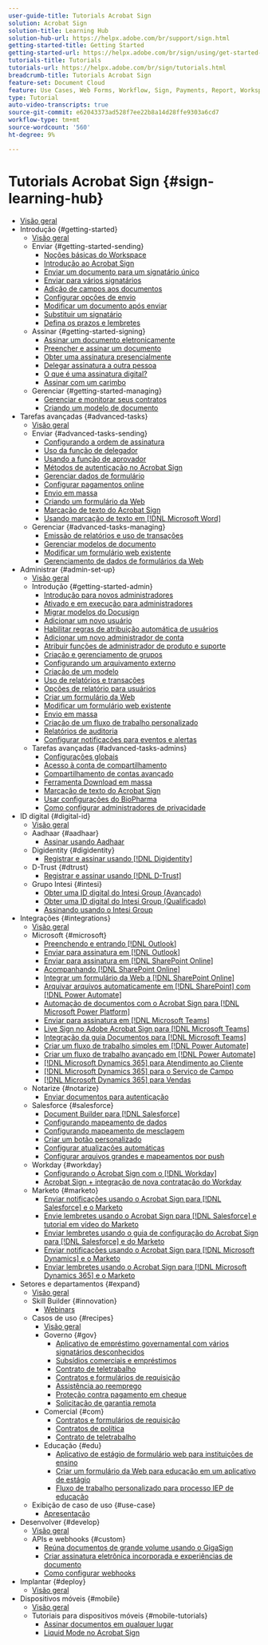 ```yaml
---
user-guide-title: Tutorials Acrobat Sign
solution: Acrobat Sign
solution-title: Learning Hub
solution-hub-url: https://helpx.adobe.com/br/support/sign.html
getting-started-title: Getting Started
getting-started-url: https://helpx.adobe.com/br/sign/using/get-started-guide.html
tutorials-title: Tutorials
tutorials-url: https://helpx.adobe.com/br/sign/tutorials.html
breadcrumb-title: Tutorials Acrobat Sign
feature-set: Document Cloud
feature: Use Cases, Web Forms, Workflow, Sign, Payments, Report, Workspace, Deadline, Administration, Digital ID, Form, Integrations, Mobile, Skill Builder
type: Tutorial
auto-video-transcripts: true
source-git-commit: e62043373ad528f7ee22b8a14d28ffe9303a6cd7
workflow-type: tm+mt
source-wordcount: '560'
ht-degree: 9%

---
```



# Tutorials Acrobat Sign {#sign-learning-hub}

+ [Visão geral](overview.md)
+ Introdução {#getting-started}
   + [Visão geral](sign-beginner-tutorials/beginner-users-overview.md)
   + Enviar {#getting-started-sending}
      + [Noções básicas do Workspace](sign-beginner-tutorials/quick-tour.md)
      + [Introdução ao Acrobat Sign](sign-beginner-tutorials/new-sender.md)
      + [Enviar um documento para um signatário único](sign-beginner-tutorials/send-to-single-recipient.md)
      + [Enviar para vários signatários](sign-beginner-tutorials/send-to-multiple-recipients.md)
      + [Adição de campos aos documentos](sign-beginner-tutorials/adding-fields.md)
      + [Configurar opções de envio](sign-beginner-tutorials/sending-options.md)
      + [Modificar um documento após enviar](sign-beginner-tutorials/modify-in-flight.md)
      + [Substituir um signatário](sign-beginner-tutorials/replace-signer.md)
      + [Defina os prazos e lembretes](sign-beginner-tutorials/set-deadlines-reminders.md)
   + Assinar {#getting-started-signing}
      + [Assinar um documento eletronicamente](sign-beginner-tutorials/electronically-sign-a-document.md)
      + [Preencher e assinar um documento](sign-beginner-tutorials/fill-and-sign.md)
      + [Obter uma assinatura presencialmente](sign-beginner-tutorials/sign-in-person.md)
      + [Delegar assinatura a outra pessoa](sign-beginner-tutorials/delegate-signing.md)
      + [O que é uma assinatura digital?](sign-beginner-tutorials/sign-with-a-digital-signature.md)
      + [Assinar com um carimbo](sign-beginner-tutorials/sign-with-a-stamp.md)
   + Gerenciar {#getting-started-managing}
      + [Gerenciar e monitorar seus contratos](sign-beginner-tutorials/manage-and-track.md)
      + [Criando um modelo de documento](https://experienceleague.adobe.com/docs/document-cloud-learn/sign-learning-hub/admin-set-up/getting-started-admin/create-a-template.html?lang=pt-BR)
+ Tarefas avançadas {#advanced-tasks}
   + [Visão geral](sign-advanced-users/advanced-users-overview.md)
   + Enviar {#advanced-tasks-sending}
      + [Configurando a ordem de assinatura](sign-advanced-users/setting-up-routing.md)
      + [Uso da função de delegador](sign-advanced-users/delegate-signature.md)
      + [Usando a função de aprovador](sign-advanced-users/add-an-approver.md)
      + [Métodos de autenticação no Acrobat Sign](sign-advanced-users/authentication-methods.md)
      + [Gerenciar dados de formulário](sign-advanced-users/manage-form-data.md)
      + [Configurar pagamentos online](sign-advanced-users/set-up-online-payments.md)
      + [Envio em massa](https://experienceleague.adobe.com/docs/document-cloud-learn/sign-learning-hub/admin-set-up/getting-started-admin/megasign.html?lang=pt-BR)
      + [Criando um formulário da Web](https://experienceleague.adobe.com/docs/document-cloud-learn/sign-learning-hub/admin-set-up/getting-started-admin/webform.html?lang=pt-BR)
      + [Marcação de texto do Acrobat Sign](https://experienceleague.adobe.com/docs/document-cloud-learn/sign-learning-hub/admin-set-up/advanced-tasks-admins/adobe-sign-text-tagging.html?lang=pt-BR)
      + [Usando marcação de texto em  [!DNL Microsoft Word]](sign-advanced-users/text-tagging-word.md)
   + Gerenciar {#advanced-tasks-managing}
      + [Emissão de relatórios e uso de transações](sign-advanced-users/creating-a-report.md)
      + [Gerenciar modelos de documento](sign-advanced-users/edit-a-template.md)
      + [Modificar um formulário web existente](sign-advanced-users/modify-webform.md)
      + [Gerenciamento de dados de formulários da Web](sign-advanced-users/manage-webform-data.md)
+ Administrar {#admin-set-up}
   + [Visão geral](admin/intro-admin-overview.md)
   + Introdução {#getting-started-admin}
      + [Introdução para novos administradores](admin/get-started-admin.md)
      + [Ativado e em execução para administradores](admin/up-and-running-admin.md)
      + [Migrar modelos do Docusign](admin/docusign-templates.md)
      + [Adicionar um novo usuário](admin/add-users-to-your-account.md)
      + [Habilitar regras de atribuição automática de usuários](admin/automatic-assignment-rules.md)
      + [Adicionar um novo administrador de conta](admin/add-admin.md)
      + [Atribuir funções de administrador de produto e suporte](admin/promote-admin.md)
      + [Criação e gerenciamento de grupos](admin/create-and-manage-groups.md)
      + [Configurando um arquivamento externo](admin/set-up-your-external-archive.md)
      + [Criação de um modelo](sign-advanced-users/create-a-template.md)
      + [Uso de relatórios e transações](https://experienceleague.adobe.com/pt-br/docs/document-cloud-learn/sign-learning-hub/advanced-tasks/advanced-tasks-managing/creating-a-report)
      + [Opções de relatório para usuários](admin/report-options.md)
      + [Criar um formulário da Web](sign-advanced-users/webform.md)
      + [Modificar um formulário web existente](https://experienceleague.adobe.com/docs/document-cloud-learn/sign-learning-hub/advanced-tasks/advanced-tasks-managing/modify-webform.html?lang=pt-BR)
      + [Envio em massa](sign-advanced-users/megasign.md)
      + [Criação de um fluxo de trabalho personalizado](admin/building-a-custom-workflow.md)
      + [Relatórios de auditoria](admin/audit-reports.md)
      + [Configurar notificações para eventos e alertas](admin/set-up-shared-events-and-alert.md)
   + Tarefas avançadas {#advanced-tasks-admins}
      + [Configurações globais](admin/learn-about-global-settings.md)
      + [Acesso à conta de compartilhamento](admin/share-account-access.md)
      + [Compartilhamento de contas avançado](admin/advanced-account-sharing.md)
      + [Ferramenta Download em massa](admin/bulk-download-tool.md)
      + [Marcação de texto do Acrobat Sign](sign-advanced-users/adobe-sign-text-tagging.md)
      + [Usar configurações do BioPharma](admin/use-bio-pharma-settings.md)
      + [Como configurar administradores de privacidade](admin/privacy.md)
+ ID digital {#digital-id}
   + [Visão geral](digitalid/digitalid-overview.md)
   + Aadhaar {#aadhaar}
      + [Assinar usando Aadhaar](digitalid/aadhaar-sign.md)
   + Digidentity {#digidentity}
      + [Registrar e assinar usando  [!DNL Digidentity]](digitalid/digidentity-sign.md)
   + D-Trust {#dtrust}
      + [Registrar e assinar usando [!DNL D-Trust]](digitalid/d-trust.md)
   + Grupo Intesi {#intesi}
      + [Obter uma ID digital do Intesi Group (Avançado)](digitalid/intesi-advanced.md)
      + [Obter uma ID digital do Intesi Group (Qualificado)](digitalid/intesi-qualified.md)
      + [Assinando usando o Intesi Group](digitalid/intesi-sign.md)
+ Integrações {#integrations}
   + [Visão geral](integrations/integrations-overview.md)
   + Microsoft {#microsoft}
      + [Preenchendo e entrando [!DNL Outlook]](integrations/fill-and-sign-doc-microsoft-outlook.md)
      + [Enviar para assinatura em  [!DNL Outlook]](integrations/send-for-signature-with-outlook.md)
      + [Enviar para assinatura em  [!DNL SharePoint Online]](integrations/send-for-signature-with-sharepoint-online.md)
      + [Acompanhando  [!DNL SharePoint Online]](integrations/track-an-agreement-with-sharepoint-online.md)
      + [Integrar um formulário da Web a  [!DNL SharePoint Online]](integrations/integrate-web-form-sharepoint-online.md)
      + [Arquivar arquivos automaticamente em  [!DNL SharePoint] com [!DNL Power Automate]](integrations/auto-archive-sharepoint-power-automate.md)
      + [Automação de documentos com o Acrobat Sign para  [!DNL Microsoft Power Platform]](integrations/documentautomation.md)
      + [Enviar para assinatura em  [!DNL Microsoft Teams]](integrations/adobe-sign-teams-mortgage.md)
      + [Live Sign no Adobe Acrobat Sign para [!DNL Microsoft Teams]](integrations/live-sign-microsoft-teams.md)
      + [Integração da guia Documentos para  [!DNL Microsoft Teams]](integrations/acrobat-sign-teams-documents-tab.md)
      + [Criar um fluxo de trabalho simples em  [!DNL Power Automate]](integrations/simple-workflow-power-automate.md)
      + [Criar um fluxo de trabalho avançado em  [!DNL Power Automate]](integrations/advanced-workflow-power-automate.md)
      + [[!DNL Microsoft Dynamics 365] para Atendimento ao Cliente](integrations/dynamics-customer-service.md)
      + [[!DNL Microsoft Dynamics 365] para o Serviço de Campo](integrations/dynamics-field-service.md)
      + [[!DNL Microsoft Dynamics 365] para Vendas](integrations/dynamics-sales.md)
   + Notarize {#notarize}
      + [Enviar documentos para autenticação](integrations/send-document-notarize.md)
   + Salesforce {#salesforce}
      + [Document Builder para  [!DNL Salesforce]](integrations/create-an-agreement-template.md)
      + [Configurando mapeamento de dados](integrations/set-up-data-mapping.md)
      + [Configurando mapeamento de mesclagem](integrations/set-up-merging-map.md)
      + [Criar um botão personalizado](integrations/create-a-custom-button.md)
      + [Configurar atualizações automáticas](integrations/salesforce-automatic-updates.md)
      + [Configurar arquivos grandes e mapeamentos por push](integrations/salesforce-large-files.md)
   + Workday {#workday}
      + [Configurando o Acrobat Sign com o  [!DNL Workday]](integrations/workday.md)
      + [Acrobat Sign + integração de nova contratação do Workday](integrations/acrobat-sign-workday-onboarding.md)
   + Marketo {#marketo}
      + [Enviar notificações usando o Acrobat Sign para  [!DNL Salesforce]  e o Marketo](integrations/marketo-salesforce-sms.md)
      + [Envie lembretes usando o Acrobat Sign para  [!DNL Salesforce] e tutorial em vídeo do Marketo](integrations/marketo-salesforce-reminder-video.md)
      + [Enviar lembretes usando o guia de configuração do Acrobat Sign para  [!DNL Salesforce]  e do Marketo](integrations/marketo-salesforce-reminder.md)
      + [Enviar notificações usando o Acrobat Sign para  [!DNL Microsoft Dynamics]  e o Marketo](integrations/marketo-dynamics-sms.md)
      + [Enviar lembretes usando o Acrobat Sign para  [!DNL Microsoft Dynamics 365]  e o Marketo](integrations/marketo-dynamics-reminder.md)
+ Setores e departamentos {#expand}
   + [Visão geral](sign-usecase/expand-inspire-overview.md)
   + Skill Builder {#innovation}
      + [Webinars](sign-usecase/innovation-series.md)
   + Casos de uso {#recipes}
      + [Visão geral](sign-usecase/recipes.md)
      + Governo {#gov}
         + [Aplicativo de empréstimo governamental com vários signatários desconhecidos](sign-usecase/webform-multiple-signers.md)
         + [Subsídios comerciais e empréstimos](sign-usecase/usecasegovgrants.md)
         + [Contrato de teletrabalho](sign-usecase/usecasegovtelework.md)
         + [Contratos e formulários de requisição](sign-usecase/usecasegovcontracts.md)
         + [Assistência ao reemprego](sign-usecase/usecasegovreemployment.md)
         + [Proteção contra pagamento em cheque](sign-usecase/usecasegovpaycheck.md)
         + [Solicitação de garantia remota](sign-usecase/usecasegovremote.md)
      + Comercial {#com}
         + [Contratos e formulários de requisição](sign-usecase/usecasecomcontracts.md)
         + [Contratos de política](sign-usecase/usecasecompolicy.md)
         + [Contrato de teletrabalho](sign-usecase/usecasecomtelework.md)
      + Educação {#edu}
         + [Aplicativo de estágio de formulário web para instituições de ensino](sign-usecase/usecase-edu-intern.md)
         + [Criar um formulário da Web para educação em um aplicativo de estágio](sign-usecase/usecase-edu-intern-create.md)
         + [Fluxo de trabalho personalizado para processo IEP de educação](sign-usecase/usecase-edu-iep.md)
   + Exibição de caso de uso {#use-case}
      + [Apresentação](sign-usecase/use-case-showcase.md)
+ Desenvolver {#develop}
   + [Visão geral](develop/develop-overview.md)
   + APIs e webhooks {#custom}
      + [Reúna documentos de grande volume usando o GigaSign](develop/gigasign.md)
      + [Criar assinatura eletrônica incorporada e experiências de documento](develop/embeddedesignature.md)
      + [Como configurar webhooks](develop/webhooks.md)
+ Implantar {#deploy}
   + [Visão geral](deploy-overview.md)
+ Dispositivos móveis {#mobile}
   + [Visão geral](mobile/mobile-overview.md)
   + Tutoriais para dispositivos móveis {#mobile-tutorials}
      + [Assinar documentos em qualquer lugar](mobile/sign-mobile.md)
      + [Liquid Mode no Acrobat Sign](mobile/liquidmode.md)
